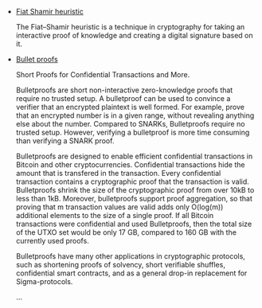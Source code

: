 - [Fiat Shamir heuristic](https://en.wikipedia.org/wiki/Fiat%E2%80%93Shamir_heuristic)

    The Fiat–Shamir heuristic is a technique in cryptography for taking an interactive proof of knowledge and creating a digital signature based on it. 

- [Bullet proofs](https://crypto.stanford.edu/bulletproofs/)

    Short Proofs for Confidential Transactions and More.

    Bulletproofs are short non-interactive zero-knowledge proofs that require no trusted setup. A bulletproof can be used to convince a verifier that an encrypted plaintext is well formed. For example, prove that an encrypted number is in a given range, without revealing anything else about the number. Compared to SNARKs, Bulletproofs require no trusted setup. However, verifying a bulletproof is more time consuming than verifying a SNARK proof.

    Bulletproofs are designed to enable efficient confidential transactions in Bitcoin and other cryptocurrencies. Confidential transactions hide the amount that is transfered in the transaction. Every confidential transaction contains a cryptographic proof that the transaction is valid. Bulletproofs shrink the size of the cryptographic proof from over 10kB to less than 1kB. Moreover, bulletproofs support proof aggregation, so that proving that m transaction values are valid adds only O(log(m)) additional elements to the size of a single proof. If all Bitcoin transactions were confidential and used Bulletproofs, then the total size of the UTXO set would be only 17 GB, compared to 160 GB with the currently used proofs.

    Bulletproofs have many other applications in cryptographic protocols, such as shortening proofs of solvency, short verifiable shuffles, confidential smart contracts, and as a general drop-in replacement for Sigma-protocols.

    ...